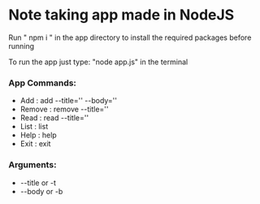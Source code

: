 # Note taking app made in NodeJS

Run " npm i " in the app directory to install the required packages before running

To run the app just type: "node app.js" in the terminal
### App Commands:

+ Add : add --title='' --body=''
+ Remove : remove --title=''
+ Read : read --title=''
+ List : list
+ Help : help
+ Exit : exit


### Arguments:
+ --title or -t
+ --body or -b